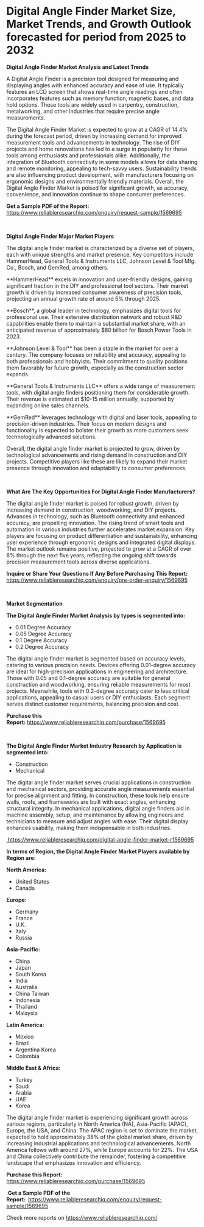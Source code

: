 <p><h1>Digital Angle Finder Market Size, Market Trends, and Growth Outlook forecasted for period from 2025 to 2032</h1></p><p><strong>Digital Angle Finder Market Analysis and Latest Trends</strong></p>
<p><p>A Digital Angle Finder is a precision tool designed for measuring and displaying angles with enhanced accuracy and ease of use. It typically features an LCD screen that shows real-time angle readings and often incorporates features such as memory function, magnetic bases, and data hold options. These tools are widely used in carpentry, construction, metalworking, and other industries that require precise angle measurements.</p><p>The Digital Angle Finder Market is expected to grow at a CAGR of 14.4% during the forecast period, driven by increasing demand for improved measurement tools and advancements in technology. The rise of DIY projects and home renovations has led to a surge in popularity for these tools among enthusiasts and professionals alike. Additionally, the integration of Bluetooth connectivity in some models allows for data sharing and remote monitoring, appealing to tech-savvy users. Sustainability trends are also influencing product development, with manufacturers focusing on ergonomic designs and environmentally friendly materials. Overall, the Digital Angle Finder Market is poised for significant growth, as accuracy, convenience, and innovation continue to shape consumer preferences.</p></p>
<p><strong>Get a Sample PDF of the Report:&nbsp;</strong> <a href="https://www.reliableresearchiq.com/enquiry/request-sample/1569695?utm_campaign=3381&utm_medium=2&utm_source=Github&utm_content=ia&utm_term=25032025&utm_id=digital-angle-finder">https://www.reliableresearchiq.com/enquiry/request-sample/1569695</a></p>
<p>&nbsp;</p>
<p><strong>Digital Angle Finder Major Market Players</strong></p>
<p><p>The digital angle finder market is characterized by a diverse set of players, each with unique strengths and market presence. Key competitors include HammerHead, General Tools & Instruments LLC, Johnson Level & Tool Mfg. Co., Bosch, and GemRed, among others. </p><p>**HammerHead** excels in innovation and user-friendly designs, gaining significant traction in the DIY and professional tool sectors. Their market growth is driven by increased consumer awareness of precision tools, projecting an annual growth rate of around 5% through 2025.</p><p>**Bosch**, a global leader in technology, emphasizes digital tools for professional use. Their extensive distribution network and robust R&D capabilities enable them to maintain a substantial market share, with an anticipated revenue of approximately $80 billion for Bosch Power Tools in 2023. </p><p>**Johnson Level & Tool** has been a staple in the market for over a century. The company focuses on reliability and accuracy, appealing to both professionals and hobbyists. Their commitment to quality positions them favorably for future growth, especially as the construction sector expands.</p><p>**General Tools & Instruments LLC** offers a wide range of measurement tools, with digital angle finders positioning them for considerable growth. Their revenue is estimated at $10-15 million annually, supported by expanding online sales channels.</p><p>**GemRed** leverages technology with digital and laser tools, appealing to precision-driven industries. Their focus on modern designs and functionality is expected to bolster their growth as more customers seek technologically advanced solutions.</p><p>Overall, the digital angle finder market is projected to grow, driven by technological advancements and rising demand in construction and DIY projects. Competitive players like these are likely to expand their market presence through innovation and adaptability to consumer preferences.</p></p>
<p>&nbsp;</p>
<p><strong>What Are The Key Opportunities For Digital Angle Finder Manufacturers?</strong></p>
<p><p>The digital angle finder market is poised for robust growth, driven by increasing demand in construction, woodworking, and DIY projects. Advances in technology, such as Bluetooth connectivity and enhanced accuracy, are propelling innovation. The rising trend of smart tools and automation in various industries further accelerates market expansion. Key players are focusing on product differentiation and sustainability, enhancing user experience through ergonomic designs and integrated digital displays. The market outlook remains positive, projected to grow at a CAGR of over 6% through the next five years, reflecting the ongoing shift towards precision measurement tools across diverse applications.</p></p>
<p><strong>Inquire or Share Your Questions If Any Before Purchasing This Report:</strong> <a href="https://www.reliableresearchiq.com/enquiry/pre-order-enquiry/1569695?utm_campaign=3381&utm_medium=2&utm_source=Github&utm_content=ia&utm_term=25032025&utm_id=digital-angle-finder">https://www.reliableresearchiq.com/enquiry/pre-order-enquiry/1569695</a></p>
<p>&nbsp;</p>
<p><strong>Market Segmentation</strong></p>
<p><strong>The Digital Angle Finder Market Analysis by types is segmented into:</strong></p>
<p><ul><li>0.01 Degree Accuracy</li><li>0.05 Degree Accuracy</li><li>0.1 Degree Accuracy</li><li>0.2 Degree Accuracy</li></ul></p>
<p><p>The digital angle finder market is segmented based on accuracy levels, catering to various precision needs. Devices offering 0.01-degree accuracy are ideal for high-precision applications in engineering and architecture. Those with 0.05 and 0.1-degree accuracy are suitable for general construction and woodworking, ensuring reliable measurements for most projects. Meanwhile, tools with 0.2-degree accuracy cater to less critical applications, appealing to casual users or DIY enthusiasts. Each segment serves distinct customer requirements, balancing precision and cost.</p></p>
<p><strong>Purchase this Report:&nbsp;</strong><a href="https://www.reliableresearchiq.com/purchase/1569695?utm_campaign=3381&utm_medium=2&utm_source=Github&utm_content=ia&utm_term=25032025&utm_id=digital-angle-finder">https://www.reliableresearchiq.com/purchase/1569695</a></p>
<p>&nbsp;</p>
<p><strong>The Digital Angle Finder Market Industry Research by Application is segmented into:</strong></p>
<p><ul><li>Construction</li><li>Mechanical</li></ul></p>
<p><p>The digital angle finder market serves crucial applications in construction and mechanical sectors, providing accurate angle measurements essential for precise alignment and fitting. In construction, these tools help ensure walls, roofs, and frameworks are built with exact angles, enhancing structural integrity. In mechanical applications, digital angle finders aid in machine assembly, setup, and maintenance by allowing engineers and technicians to measure and adjust angles with ease. Their digital display enhances usability, making them indispensable in both industries.</p></p>
<p><a href="https://www.reliableresearchiq.com/digital-angle-finder-market-r1569695?utm_campaign=3381&utm_medium=2&utm_source=Github&utm_content=ia&utm_term=25032025&utm_id=digital-angle-finder">&nbsp;https://www.reliableresearchiq.com/digital-angle-finder-market-r1569695</a></p>
<p><strong>In terms of Region, the Digital Angle Finder Market Players available by Region are:</strong></p>
<p>
    <p> <strong> North America: </strong>
        <ul>
            <li>United States</li>
            <li>Canada</li>
        </ul>
        </p> 
    <p> <strong> Europe: </strong>
        <ul>
            <li>Germany</li>
            <li>France</li>
            <li>U.K.</li>
            <li>Italy</li>
            <li>Russia</li>
        </ul>
        </p> 
    <p> <strong> Asia-Pacific: </strong>
        <ul>
            <li>China</li>
            <li>Japan</li>
            <li>South Korea</li>
            <li>India</li>
            <li>Australia</li>
            <li>China Taiwan</li>
            <li>Indonesia</li>
            <li>Thailand</li>
            <li>Malaysia</li>
        </ul>
        </p> 
    <p> <strong> Latin America: </strong>
        <ul>
            <li>Mexico</li>
            <li>Brazil</li>
            <li>Argentina Korea</li>
            <li>Colombia</li>
        </ul>
        </p> 
    <p> <strong> Middle East & Africa: </strong>
        <ul>
            <li>Turkey</li>
            <li>Saudi</li>
            <li>Arabia</li>
            <li>UAE</li>
            <li>Korea</li>
        </ul>
    </p>
    </p>
<p><p>The digital angle finder market is experiencing significant growth across various regions, particularly in North America (NA), Asia-Pacific (APAC), Europe, the USA, and China. The APAC region is set to dominate the market, expected to hold approximately 38% of the global market share, driven by increasing industrial applications and technological advancements. North America follows with around 27%, while Europe accounts for 22%. The USA and China collectively contribute the remainder, fostering a competitive landscape that emphasizes innovation and efficiency.</p></p>
<p><strong>Purchase this Report: </strong><a href="https://www.reliableresearchiq.com/purchase/1569695?utm_campaign=3381&utm_medium=2&utm_source=Github&utm_content=ia&utm_term=25032025&utm_id=digital-angle-finder">https://www.reliableresearchiq.com/purchase/1569695</a></p>
<p>&nbsp;<strong>Get a Sample PDF of the Report:&nbsp;&nbsp;</strong><a href="https://www.reliableresearchiq.com/enquiry/request-sample/1569695?utm_campaign=3381&utm_medium=2&utm_source=Github&utm_content=ia&utm_term=25032025&utm_id=digital-angle-finder">https://www.reliableresearchiq.com/enquiry/request-sample/1569695</a></p>
<p><strong></strong></p>
<p>Check more reports on <a href="https://www.reliableresearchiq.com/?utm_campaign=3381&utm_medium=2&utm_source=Github&utm_content=ia&utm_term=25032025&utm_id=digital-angle-finder">https://www.reliableresearchiq.com/</a></p>